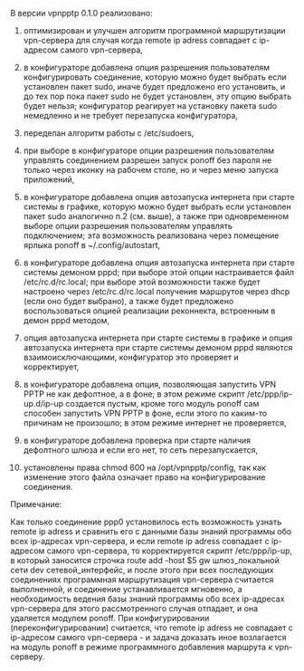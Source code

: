 В версии vpnpptp 0.1.0 реализовано:

1) оптимизирован и улучшен алгоритм программной маршрутизации vpn-сервера для случая когда remote ip adress совпадает с ip-адресом самого vpn-сервера,

2) в конфигураторе добавлена опция разрешения пользователям конфигурировать соединение, которую можно будет выбрать если установлен пакет sudo, иначе будет предложено его установить, и до тех пор пока пакет sudo не будет установлен, эту опцию выбрать будет нельзя; конфигуратор реагирует на установку пакета sudo немедленно и не требует перезапуска конфигуратора,

3) переделан алгоритм работы с /etc/sudoers,

4) при выборе в конфигураторе опции разрешения пользователям управлять соединением разрешен запуск ponoff без пароля не только через иконку на рабочем столе, но и через меню запуска приложений,

5) в конфигураторе добавлена опция автозапуска интернета при старте системы в графике, которую можно будет выбрать если установлен пакет sudo аналогично п.2 (см. выше), а также при одновременном выборе опции разрешения пользователям управлять подключением; эта возможность реализована через помещение ярлыка ponoff в ~/.config/autostart,

6) в конфигураторе добавлена опция автозапуска интернета при старте системы демоном pppd; при выборе этой опции настраивается файл /etc/rc.d/rc.local; при выборе этой возможности также будет настроено через /etc/rc.d/rc.local получение маршрутов через dhcp (если оно будет выбрано), а также будет предложено воспользоваться опцией реализации реконнекта, встроенным в демон pppd методом,

7) опция автозапуска интернета при старте системы в графике и опция автозапуска интернета при старте системы демоном pppd являются взаимоисключающими, конфигуратор это проверяет и корректирует,

8) в конфигураторе добавлена опция, позволяющая запустить VPN PPTP не как дефолтное, а в фоне; в этом режиме скрипт /etc/ppp/ip-up.d/ip-up создается пустым, кроме того модуль ponoff сам способен запустить VPN PPTP в фоне, если этого по каким-то причинам не произошло; в этом режиме интернет не проверяется,

9) в конфигураторе добавлена проверка при старте наличия дефолтного шлюза и если его нет, то сеть перезапускается,

10) установлены права chmod 600 на /opt/vpnpptp/config, так как изменение этого файла означает право на конфигурирование соединения.

Примечание:

Как только соединение ppp0 установилось есть возможность узнать remote ip adress и сравнить его с данными базы знаний программы обо всех ip-адресах vpn-сервера, и если remote ip adress совпадает с ip-адресом самого vpn-сервера, то корректируется скрипт /etc/ppp/ip-up, в который заносится строчка route add -host $5 gw шлюз\_локальной сети dev сетевой\_интерфейс, и после этого при всех последующих соединениях программная маршрутизация vpn-сервера считается выполненной, и соединение устанавливается мгновенно, а необходимость ведения базы знаний программы обо всех ip-адресах vpn-сервера для этого рассмотренного случая отпадает, и она удаляется модулем ponoff. При конфигурировании (переконфигурировании) считается, что remote ip adress не совпадает с ip-адресом самого vpn-сервера - и задача доказать иное возлагается на модуль ponoff в режиме программного добавления маршрута к vpn-серверу.